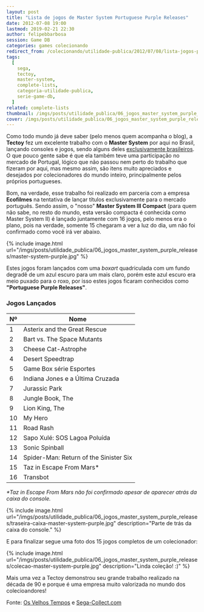 ```yaml
---
layout: post
title: "Lista de jogos de Master System Portuguese Purple Releases"
date: 2012-07-08 19:00
lastmod: 2019-02-21 22:30
author: felipebbarbosa
session: Game DB
categories: games colecionando
redirect_from: /colecionando/utilidade-publica/2012/07/08/lista-jogos-purple-releases-para-master-system.html
tags:
  [
    sega,
    tectoy,
    master-system,
    complete-lists,
    categoria-utilidade-publica,
    serie-game-db,
  ]
related: complete-lists
thumbnail: /imgs/posts/utilidade_publica/06_jogos_master_system_purple_releases/post_thumbnail.jpg
cover: /imgs/posts/utilidade_publica/06_jogos_master_system_purple_releases/post_header.jpg
---
```


Como todo mundo já deve saber (pelo menos quem acompanha o blog), a **Tectoy** fez um excelente trabalho com o **Master System** por aqui no Brasil, lançando consoles e jogos, sendo alguns deles [exclusivamente brasileiros](/colecionando/utilidade-publica/2011/01/22/jogos-master-system-exclusivos-tectoy.html). O que pouco gente sabe é que ela também teve uma participação no mercado de Portugal, lógico que não passou nem perto do trabalho que fizeram por aqui, mas mesmo assim, são itens muito apreciados e desejados por colecionadores do mundo inteiro, principalmente pelos próprios portugueses.

<!--more-->

Bom, na verdade, esse trabalho foi realizado em parceria com a empresa **Ecofilmes** na tentativa de lançar títulos exclusivamente para o mercado português. Sendo assim, o "nosso" **Master System III Compact** (para quem não sabe, no resto do mundo, esta versão compacta é conhecida como Master System II) é lançado juntamente com 16 jogos, pelo menos era o plano, pois na verdade, somente 15 chegaram a ver a luz do dia, um não foi confirmado como você irá ver abaixo.

{% include image.html
  url="/imgs/posts/utilidade_publica/06_jogos_master_system_purple_releases/master-system-purple.jpg" %}

Estes jogos foram lançados com uma _boxart_ quadriculada com um fundo degradê de um azul escuro para um mais claro, porém este azul escuro era meio puxado para o roxo, por isso estes jogos ficaram conhecidos como **"Portuguese Purple Releases"**.

### Jogos Lançados

| Nº  | Nome                                   |
| --- | -------------------------------------- |
| 1   | Asterix and the Great Rescue           |
| 2   | Bart vs. The Space Mutants             |
| 3   | Cheese Cat-Astrophe                    |
| 4   | Desert Speedtrap                       |
| 5   | Game Box série Esportes                |
| 6   | Indiana Jones e a Última Cruzada       |
| 7   | Jurassic Park                          |
| 8   | Jungle Book, The                       |
| 9   | Lion King, The                         |
| 10  | My Hero                                |
| 11  | Road Rash                              |
| 12  | Sapo Xulé: SOS Lagoa Poluída           |
| 13  | Sonic Spinball                         |
| 14  | Spider-Man: Return of the Sinister Six |
| 15  | Taz in Escape From Mars\*              |
| 16  | Transbot                               |

_\*Taz in Escape From Mars não foi confirmado apesar de aparecer atrás da caixa do console._

{% include image.html
  url="/imgs/posts/utilidade_publica/06_jogos_master_system_purple_releases/traseira-caixa-master-system-purple.jpg"
  description="Parte de trás da caixa do console." %}

E para finalizar segue uma foto dos 15 jogos completos de um colecionador:

{% include image.html
  url="/imgs/posts/utilidade_publica/06_jogos_master_system_purple_releases/colecao-master-system-purple.jpg"
  description="Linda coleção! :)" %}

Mais uma vez a Tectoy demonstrou seu grande trabalho realizado na década de 90 e porque é uma empresa muito valorizada no mundo dos colecioandores!

Fonte: [Os Velhos Tempos](http://osvelhostempos.blogspot.com.br/2011/10/normal-0-false-false-false-en-us-x-none.html) e [Sega-Collect.com](http://segacollect.blogspot.com.br/2008/09/portuguese-purple-releases.html)
